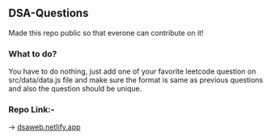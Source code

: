 ## DSA-Questions
Made this repo public so that everone can contribute on it!

### What to do?
You have to do nothing, just add one of your favorite leetcode question on src/data/data.js file and make sure the format is same as previous questions and also the question should be unique.

### Repo Link:- 
-> [dsaweb.netlify.app](https://dsaweb.netlify.app)
